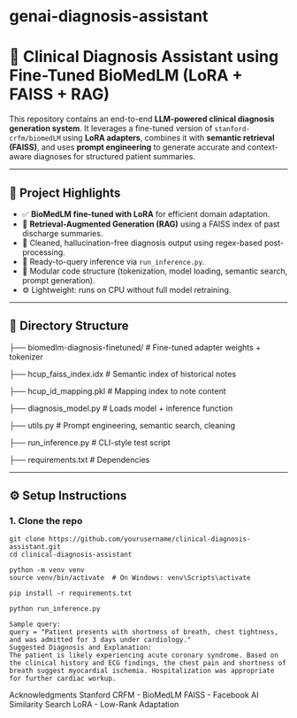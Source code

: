 # genai-diagnosis-assistant

# 🧠 Clinical Diagnosis Assistant using Fine-Tuned BioMedLM (LoRA + FAISS + RAG)

This repository contains an end-to-end **LLM-powered clinical diagnosis generation system**. It leverages a fine-tuned version of `stanford-crfm/biomedLM` using **LoRA adapters**, combines it with **semantic retrieval (FAISS)**, and uses **prompt engineering** to generate accurate and context-aware diagnoses for structured patient summaries.

---

## 🔬 Project Highlights

- ✅ **BioMedLM fine-tuned with LoRA** for efficient domain adaptation.
- 🧠 **Retrieval-Augmented Generation (RAG)** using a FAISS index of past discharge summaries.
- 📄 Cleaned, hallucination-free diagnosis output using regex-based post-processing.
- 🧪 Ready-to-query inference via `run_inference.py`.
- 🧰 Modular code structure (tokenization, model loading, semantic search, prompt generation).
- ⚙️ Lightweight: runs on CPU without full model retraining.

---

## 📁 Directory Structure

├── biomedlm-diagnosis-finetuned/ # Fine-tuned adapter weights + tokenizer

├── hcup_faiss_index.idx # Semantic index of historical notes

├── hcup_id_mapping.pkl # Mapping index to note content

├── diagnosis_model.py # Loads model + inference function

├── utils.py # Prompt engineering, semantic search, cleaning

├── run_inference.py # CLI-style test script

├── requirements.txt # Dependencies


---

## ⚙️ Setup Instructions

### 1. Clone the repo

```
git clone https://github.com/yourusername/clinical-diagnosis-assistant.git
cd clinical-diagnosis-assistant

python -m venv venv
source venv/bin/activate  # On Windows: venv\Scripts\activate

pip install -r requirements.txt

python run_inference.py

Sample query:
query = "Patient presents with shortness of breath, chest tightness, and was admitted for 3 days under cardiology."
Suggested Diagnosis and Explanation:
The patient is likely experiencing acute coronary syndrome. Based on the clinical history and ECG findings, the chest pain and shortness of breath suggest myocardial ischemia. Hospitalization was appropriate for further cardiac workup.
```

Acknowledgments
Stanford CRFM - BioMedLM
FAISS - Facebook AI Similarity Search
LoRA - Low-Rank Adaptation

